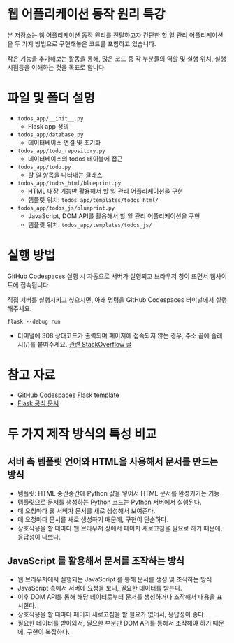 # 웹 어플리케이션 동작 원리 특강

본 저장소는 웹 어플리케이션 동작 원리를 전달하고자 간단한 할 일 관리 어플리케이션을 두 가지 방법으로 구현해놓은 코드를 포함하고 있습니다.

작은 기능을 추가해보는 활동을 통해, 많은 코드 중 각 부분들의 역할 및 실행 위치, 실행 시점등을 이해하는 것을 목표로 합니다.

# 파일 및 폴더 설명

- `todos_app/__init__.py`
    - Flask app 정의
- `todos_app/database.py`
    - 데이터베이스 연결 및 초기화
- `todos_app/todo_repository.py`
    - 데이터베이스의 todos 테이블에 접근
- `todos_app/todo.py`
    - 할 일 항목을 나타내는 클래스
- `todos_app/todos_html/blueprint.py`
    - HTML 내장 기능만 활용해서 할 일 관리 어플리케이션을 구현
    - 템플릿 위치: `todos_app/templates/todos_html/`
- `todos_app/todos_js/blueprint.py`
    - JavaScript, DOM API를 활용해서 할 일 관리 어플리케이션을 구현
    - 템플릿 위치: `todos_app/templates/todos_js/`


# 실행 방법

GitHub Codespaces 실행 시 자동으로 서버가 실행되고 브라우저 창이 뜨면서 웹사이트에 접속됩니다.

직접 서버를 실행시키고 싶으시면, 아래 명령을 GitHub Codespaces 터미널에서 실행해주세요.

```
flask --debug run
```

- 터미널에 308 상태코드가 출력되며 페이지에 접속되지 않는 경우, 주소 끝에 슬래시(/)를 붙여주세요. [관련 StackOverflow 글](https://stackoverflow.com/questions/61954538/308-redirect-when-using-post-to-upload-a-file-to-flask-application)

# 참고 자료

- [GitHub Codespaces Flask template](https://github.com/github/codespaces-flask)
- [Flask 공식 문서](https://flask.palletsprojects.com/en/2.3.x/patterns/javascript/)

# 두 가지 제작 방식의 특성 비교

## 서버 측 템플릿 언어와 HTML을 사용해서 문서를 만드는 방식

- 템플릿: HTML 중간중간에 Python 값을 넣어서 HTML 문서를 완성키기는 기능
- 템플릿으로 문서를 생성하는 Python 코드는 Python 서버에서 실행된다.
- 매 요청마다 웹 서버가 문서를 새로 생성해서 보여준다.
- 매 요청마다 문서를 새로 생성하기 때문에, 구현이 단순하다.
- 상호작용을 할 때마다 웹 브라우저 상에서 페이지 새로고침을 필요로 하기 때문에, 응답성이 나쁘다.


## JavaScript 를 활용해서 문서를 조작하는 방식

- 웹 브라우저에서 실행되는 JavaScript 를 통해 문서를 생성 및 조작하는 방식
- JavaScript 측에서 서버에 요청을 보내, 필요한 데이터를 받는다.
- 이후 DOM API를 통해 해당 데이터로부터 문서를 생성하거나 조작해서 내용을 표시한다.
- 상호작용을 할 때마다 페이지 새로고침을 할 필요가 없어서, 응답성이 좋다.
- 필요한 데이터를 받아와서, 필요한 부분만 DOM API를 통해서 조작해야 하기 때문에, 구현이 복잡하다.
